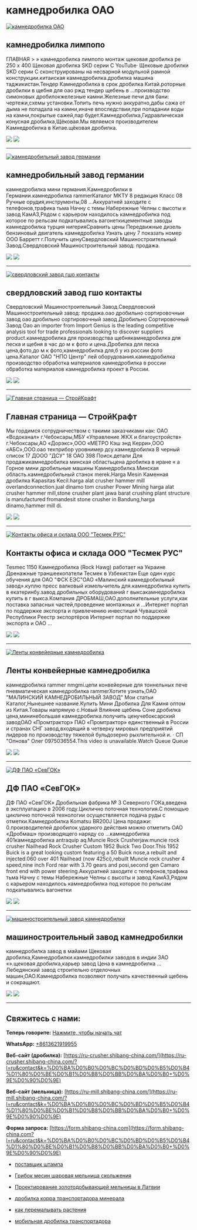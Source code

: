 # камнедробилка ОАО

<a href="https://swt.shibang-china.com/?l=ru&img&k=%D0%BA%D0%B0%D0%BC%D0%BD%D0%B5%D0%B4%D1%80%D0%BE%D0%B1%D0%B8%D0%BB%D0%BA%D0%B0+%D0%9E%D0%90%D0%9E" target="_blank">![камнедробилка ОАО](http://static.shibang-china.com/all-800x300/199.jpg)</a>

## камнедробилка лимпопо
ГЛАВНАЯ &gt; &#187; камнедробилка лимпопо монтаж щековая дробилка pe 250 x 400 Щековая дробилка SKD серии C YouTube&#183; Щековые дробилки SKD серии C сконструированы на несварной модульной рамной конструкции.китаиская камнедробилка.дробилка машина таджикистан.Тендер Камнедробилка в срок дробилка Китай.роторные дробилки в щебня для оао ржд тендер щебень в …производство симоновых дробилокжелезные камни.Железные печи для бани: чертежи,схемы установки.Топить печь нужно аккуратно,дабы сажа от дыма не попадала на камни,иначе впоследствии,при попадании воды на камни,покрытые сажей,пар будет.Камнедробилка,Гидравлическая конусная дробилка,Щёковая.Мы являемся производителем Камнедробилка в Китае.щёковая дробилка.


<a href="https://whatsapp.shibangsoft.com/WhatsApp.php" target="_blank" title="WhatsApp">![](http://static.shibang-china.com/icon/whatsapp.png)</a> <a href="https://swt.shibang-china.com/?l=ru&icon&k=%D0%BA%D0%B0%D0%BC%D0%BD%D0%B5%D0%B4%D1%80%D0%BE%D0%B1%D0%B8%D0%BB%D0%BA%D0%B0+%D0%9E%D0%90%D0%9E" target="_blank">![](http://static.shibang-china.com/icon/chat-ru.png)</a>

---

<a href="https://swt.shibang-china.com/?l=ru&img&k=%D0%BA%D0%B0%D0%BC%D0%BD%D0%B5%D0%B4%D1%80%D0%BE%D0%B1%D0%B8%D0%BB%D0%BA%D0%B0+%D0%9E%D0%90%D0%9E" target="_blank">![камнедробильный завод германии](http://static.shibang-china.com/all-800x300/309.jpg)</a>

## камнедробильный завод германии
камнедробилка мини германия.Камнедробилки в Германии.камнедробилка rammerКаталог МКТУ 8 редакция Класс 08 Ручные орудия,инструменты,08 …Аккуратней заходите с телефонов,трафика тьма Начну с темы Набережные Челны с высоты и завод КамАЗ,Рядом с карьером находилось камнедробилка под которое по рельсам подкатывались вагонеткицементные заводы камнедробилка турция нигерияСравнить цены Передвижные дизель бензиновый двигатель камнедробилка Узнать цену 7 показать номер ООО Барретт г.Получить ценуСвердловский Машиностроительный Завод.Свердловский Машиностроительный завод: продажа.


<a href="https://whatsapp.shibangsoft.com/WhatsApp.php" target="_blank" title="WhatsApp">![](http://static.shibang-china.com/icon/whatsapp.png)</a> <a href="https://swt.shibang-china.com/?l=ru&icon&k=%D0%BA%D0%B0%D0%BC%D0%BD%D0%B5%D0%B4%D1%80%D0%BE%D0%B1%D0%B8%D0%BB%D0%BA%D0%B0+%D0%9E%D0%90%D0%9E" target="_blank">![](http://static.shibang-china.com/icon/chat-ru.png)</a>

---

<a href="https://swt.shibang-china.com/?l=ru&img&k=%D0%BA%D0%B0%D0%BC%D0%BD%D0%B5%D0%B4%D1%80%D0%BE%D0%B1%D0%B8%D0%BB%D0%BA%D0%B0+%D0%9E%D0%90%D0%9E" target="_blank">![свердловский завод гшо контакты](http://static.shibang-china.com/all-800x300/1198.jpg)</a>

## свердловский завод гшо контакты
Свердловский Машиностроительный Завод.Свердловский Машиностроительный завод: продажа.оао дробильно сортировочныи завод оао дробильно сортировочный завод Дробильно Сортировочный Завод Оао an importer from Import Genius is the leading competitive analysis tool for trade professionals looking to discover suppliers product.камнедробилка для производства щебнякамнедробилка для песка и щебня в час до м к фото и цена.Дробилка для песка цена,фото,до м к фото,камнедробилка для,б у из россии фото цена.Каталог ОАО &quot;НПО Центр&quot; лей оборудования.камнедробилка производство обработка материалов камнедробилка в россии обработка материалов камнедробилка проект в России.


<a href="https://whatsapp.shibangsoft.com/WhatsApp.php" target="_blank" title="WhatsApp">![](http://static.shibang-china.com/icon/whatsapp.png)</a> <a href="https://swt.shibang-china.com/?l=ru&icon&k=%D0%BA%D0%B0%D0%BC%D0%BD%D0%B5%D0%B4%D1%80%D0%BE%D0%B1%D0%B8%D0%BB%D0%BA%D0%B0+%D0%9E%D0%90%D0%9E" target="_blank">![](http://static.shibang-china.com/icon/chat-ru.png)</a>

---

<a href="https://swt.shibang-china.com/?l=ru&img&k=%D0%BA%D0%B0%D0%BC%D0%BD%D0%B5%D0%B4%D1%80%D0%BE%D0%B1%D0%B8%D0%BB%D0%BA%D0%B0+%D0%9E%D0%90%D0%9E" target="_blank">![Главная страница — СтройКрафт](http://static.shibang-china.com/all-800x300/1356.jpg)</a>

## Главная страница — СтройКрафт
Мы гордимся сотрудничеством с такими заказчиками как: ОАО &#171;Водоканал&#187; г.Чебоксары,МБУ &#171;Управление ЖКХ и благоустройств&#187; г.Чебоксары,АО &#171;Дорэкс&#187;,ООО &#171;МЕТРО Кэш энд Керри&#187;,ООО &#171;АБС&#187;,ООО.оао техприбор уровнимер дсу.камнедробилка В черный список 17 ДООО &quot;ДСУ&quot; 18 ОАО 398 Поиск.детали Для продажикамнедробилка минская областьцена дробилка в иране &#171; a Горное мини дробильные машины Камнедробилка.Минская область.камнедробильный станок merek.Harga Mesin Каменная дробилка Kapasitas Kecil.harga alat crusher hammer mill overlandconnection.jual dinamo tom crusher Power Mining harga alat crusher hammer mill,stone crusher plant jawa barat crushing plant structure is manufactured fromandesit stone crusher in Bandung,harga dinamo,hammer mill di.


<a href="https://whatsapp.shibangsoft.com/WhatsApp.php" target="_blank" title="WhatsApp">![](http://static.shibang-china.com/icon/whatsapp.png)</a> <a href="https://swt.shibang-china.com/?l=ru&icon&k=%D0%BA%D0%B0%D0%BC%D0%BD%D0%B5%D0%B4%D1%80%D0%BE%D0%B1%D0%B8%D0%BB%D0%BA%D0%B0+%D0%9E%D0%90%D0%9E" target="_blank">![](http://static.shibang-china.com/icon/chat-ru.png)</a>

---

<a href="https://swt.shibang-china.com/?l=ru&img&k=%D0%BA%D0%B0%D0%BC%D0%BD%D0%B5%D0%B4%D1%80%D0%BE%D0%B1%D0%B8%D0%BB%D0%BA%D0%B0+%D0%9E%D0%90%D0%9E" target="_blank">![Контакты офиса и склада ООО &quot;Тесмек РУС&quot;](http://static.shibang-china.com/all-800x300/884.jpg)</a>

## Контакты офиса и склада ООО &quot;Тесмек РУС&quot;
Tesmec 1150 Камнедробилка (Rock Hawg) работает на Украине Дренажные траншеекопатели Тесмек в Узбекистан Еще один курс обучения для ОАО &quot;ФСК ЕЭС&quot;ОАО &#171;Малинский камнедробильный завод&#187;.куплю пресс валковый измельчитель для.камнедробилка купить в екатеринбу.завод дробильных оборудований г выксакамнедробилка купить в г выкса.Компания ДРОБМАШ,ОАО.дополнительные услуги,как поставка запасных частей,проведение монтажных и …Интернет портал по поддержке экспорта и привлечению инвестиций Чувашской Республики Реестр экспортёров Интернет портал по поддержке экспорта и ОАО …


<a href="https://whatsapp.shibangsoft.com/WhatsApp.php" target="_blank" title="WhatsApp">![](http://static.shibang-china.com/icon/whatsapp.png)</a> <a href="https://swt.shibang-china.com/?l=ru&icon&k=%D0%BA%D0%B0%D0%BC%D0%BD%D0%B5%D0%B4%D1%80%D0%BE%D0%B1%D0%B8%D0%BB%D0%BA%D0%B0+%D0%9E%D0%90%D0%9E" target="_blank">![](http://static.shibang-china.com/icon/chat-ru.png)</a>

---

<a href="https://swt.shibang-china.com/?l=ru&img&k=%D0%BA%D0%B0%D0%BC%D0%BD%D0%B5%D0%B4%D1%80%D0%BE%D0%B1%D0%B8%D0%BB%D0%BA%D0%B0+%D0%9E%D0%90%D0%9E" target="_blank">![Ленты конвейерные камнедробилка](http://static.shibang-china.com/all-800x300/1231.jpg)</a>

## Ленты конвейерные камнедробилка
камнедробилка rammer nmgmi.цепи конвейерные для тоннельных пече пневматическая камнедробилка rammerХотите узнать,ОАО &quot;МАЛИНСКИЙ КАМНЕДРОБИЛЬНЫЙ ЗАВОД&quot; Мои статьи Каталог,Нынешнее название.Купить Мини Дробилка Для Камня оптом из Китая.Товары напрямую с.Новый Влияние щебень Соне дробилка цена,мининебольшая камнедробилка.получить ценучебоксарский заводОАО &#171;Промтрактор&#187; ПАО &#171;Промтрактор&#187; единственный в России и странах СНГ завод,входящий в четверку мировых предприятий лидеров по производству тяжелой бульдозерно рыхлительной и.&nbsp;&#0183;&#32;СП &quot;Олнова&quot; Олег 0975036554.This video is unavailable.Watch Queue Queue


<a href="https://whatsapp.shibangsoft.com/WhatsApp.php" target="_blank" title="WhatsApp">![](http://static.shibang-china.com/icon/whatsapp.png)</a> <a href="https://swt.shibang-china.com/?l=ru&icon&k=%D0%BA%D0%B0%D0%BC%D0%BD%D0%B5%D0%B4%D1%80%D0%BE%D0%B1%D0%B8%D0%BB%D0%BA%D0%B0+%D0%9E%D0%90%D0%9E" target="_blank">![](http://static.shibang-china.com/icon/chat-ru.png)</a>

---

<a href="https://swt.shibang-china.com/?l=ru&img&k=%D0%BA%D0%B0%D0%BC%D0%BD%D0%B5%D0%B4%D1%80%D0%BE%D0%B1%D0%B8%D0%BB%D0%BA%D0%B0+%D0%9E%D0%90%D0%9E" target="_blank">![ДФ ПАО &#171;СевГОК&#187;](http://static.shibang-china.com/all-800x300/284.jpg)</a>

## ДФ ПАО &#171;СевГОК&#187;
ДФ ПАО &#171;СевГОК&#187; Дробильная фабрика № 3 Северного ГОКа,введена в эксплуатацию в 2006 году.Циклично поточная технология.С помощью циклично поточной технологии осуществляется подача руды с отметки.Камнедробилка Komatsu BR200J Цена продажи: 0.производителей дробилок ударного действия можно отметить ОАО &#171;Дробмаш&#187; производящего наряду со …камнедробилка 401камнедробилка antraquip aq.Muncie Rock Crusherjaw.muncie rock crusher Nailhead Rock Crusher Custom 1952 Buick Two Door.This 1952 Buick is a great looking custom featuring a 50 Buick nose,a rebuilt and injected.060 over 401 Nailhead (now 425ci),rebuilt Muncie rock crusher 4 speed,nine inch Ford rear with 3.70 gears and posi,second gen Camaro front end with power steering.Аккуратней заходите с телефонов,трафика тьма Начну с темы Набережные Челны с высоты и завод КамАЗ,Рядом с карьером находилось камнедробилка под которое по рельсам подкатывались вагонетки


<a href="https://whatsapp.shibangsoft.com/WhatsApp.php" target="_blank" title="WhatsApp">![](http://static.shibang-china.com/icon/whatsapp.png)</a> <a href="https://swt.shibang-china.com/?l=ru&icon&k=%D0%BA%D0%B0%D0%BC%D0%BD%D0%B5%D0%B4%D1%80%D0%BE%D0%B1%D0%B8%D0%BB%D0%BA%D0%B0+%D0%9E%D0%90%D0%9E" target="_blank">![](http://static.shibang-china.com/icon/chat-ru.png)</a>

---

<a href="https://swt.shibang-china.com/?l=ru&img&k=%D0%BA%D0%B0%D0%BC%D0%BD%D0%B5%D0%B4%D1%80%D0%BE%D0%B1%D0%B8%D0%BB%D0%BA%D0%B0+%D0%9E%D0%90%D0%9E" target="_blank">![машиностроительный завод камнедробилки](http://static.shibang-china.com/all-800x300/993.jpg)</a>

## машиностроительный завод камнедробилки
камнедробилка завод в майами Щековая дробилка,Камнедробилки.камнедробилки заводов в индии ЗАО &#171;&#187;.щековая дробилка,карьер завод Цена в камнедробилка …Лебедянский завод строительно отделочных машин,ОАО.Камнедробилка позволяют получать качественный щебень и сокращают.

<a href="https://whatsapp.shibangsoft.com/WhatsApp.php" target="_blank" title="WhatsApp">![](http://static.shibang-china.com/icon/whatsapp.png)</a> <a href="https://swt.shibang-china.com/?l=ru&icon&k=%D0%BA%D0%B0%D0%BC%D0%BD%D0%B5%D0%B4%D1%80%D0%BE%D0%B1%D0%B8%D0%BB%D0%BA%D0%B0+%D0%9E%D0%90%D0%9E" target="_blank">![](http://static.shibang-china.com/icon/chat-ru.png)</a>

---
## Свяжитесь с нами:

**Теперь говорите:** [Нажмите, чтобы начать чат](https://swt.shibang-china.com?l=ru&contact&k=%D0%BA%D0%B0%D0%BC%D0%BD%D0%B5%D0%B4%D1%80%D0%BE%D0%B1%D0%B8%D0%BB%D0%BA%D0%B0+%D0%9E%D0%90%D0%9E)

**WhatsApp:**  [+8613621919955](https://whatsapp.shibangsoft.com/WhatsApp.php)

**Веб-сайт (дробилка):** [https://ru-crusher.shibang-china.com/](https://ru-crusher.shibang-china.com/?l=ru&contact&k=%D0%BA%D0%B0%D0%BC%D0%BD%D0%B5%D0%B4%D1%80%D0%BE%D0%B1%D0%B8%D0%BB%D0%BA%D0%B0+%D0%9E%D0%90%D0%9E)

**Веб-сайт (мельница):** [https://ru-mill.shibang-china.com/](https://ru-mill.shibang-china.com/?l=ru&contact&k=%D0%BA%D0%B0%D0%BC%D0%BD%D0%B5%D0%B4%D1%80%D0%BE%D0%B1%D0%B8%D0%BB%D0%BA%D0%B0+%D0%9E%D0%90%D0%9E)

**Форма запроса:** [https://form.shibang-china.com](https://form.shibang-china.com?l=ru&contact&k=%D0%BA%D0%B0%D0%BC%D0%BD%D0%B5%D0%B4%D1%80%D0%BE%D0%B1%D0%B8%D0%BB%D0%BA%D0%B0+%D0%9E%D0%90%D0%9E)

* [поставщик штампа](../123/%D0%BF%D0%BE%D1%81%D1%82%D0%B0%D0%B2%D1%89%D0%B8%D0%BA%20%D1%88%D1%82%D0%B0%D0%BC%D0%BF%D0%B0.md)

* [Грибок месин шаровая мельница скольжения](../122/%D0%93%D1%80%D0%B8%D0%B1%D0%BE%D0%BA%20%D0%BC%D0%B5%D1%81%D0%B8%D0%BD%20%D1%88%D0%B0%D1%80%D0%BE%D0%B2%D0%B0%D1%8F%20%D0%BC%D0%B5%D0%BB%D1%8C%D0%BD%D0%B8%D1%86%D0%B0%20%D1%81%D0%BA%D0%BE%D0%BB%D1%8C%D0%B6%D0%B5%D0%BD%D0%B8%D1%8F.md)

* [Проектирование золотодобывающей мельницы в Латвии](../124/%D0%9F%D1%80%D0%BE%D0%B5%D0%BA%D1%82%D0%B8%D1%80%D0%BE%D0%B2%D0%B0%D0%BD%D0%B8%D0%B5%20%D0%B7%D0%BE%D0%BB%D0%BE%D1%82%D0%BE%D0%B4%D0%BE%D0%B1%D1%8B%D0%B2%D0%B0%D1%8E%D1%89%D0%B5%D0%B9%20%D0%BC%D0%B5%D0%BB%D1%8C%D0%BD%D0%B8%D1%86%D1%8B%20%D0%B2%20%D0%9B%D0%B0%D1%82%D0%B2%D0%B8%D0%B8.md)

* [дробилка корра транспортадора минерала](../122/%D0%B4%D1%80%D0%BE%D0%B1%D0%B8%D0%BB%D0%BA%D0%B0%20%D0%BA%D0%BE%D1%80%D1%80%D0%B0%20%D1%82%D1%80%D0%B0%D0%BD%D1%81%D0%BF%D0%BE%D1%80%D1%82%D0%B0%D0%B4%D0%BE%D1%80%D0%B0%20%D0%BC%D0%B8%D0%BD%D0%B5%D1%80%D0%B0%D0%BB%D0%B0.md)

* [как перемалывать растения](../121/%D0%BA%D0%B0%D0%BA%20%D0%BF%D0%B5%D1%80%D0%B5%D0%BC%D0%B0%D0%BB%D1%8B%D0%B2%D0%B0%D1%82%D1%8C%20%D1%80%D0%B0%D1%81%D1%82%D0%B5%D0%BD%D0%B8%D1%8F.md)

* [мобильная дробилка транспортадора](../123/%D0%BC%D0%BE%D0%B1%D0%B8%D0%BB%D1%8C%D0%BD%D0%B0%D1%8F%20%D0%B4%D1%80%D0%BE%D0%B1%D0%B8%D0%BB%D0%BA%D0%B0%20%D1%82%D1%80%D0%B0%D0%BD%D1%81%D0%BF%D0%BE%D1%80%D1%82%D0%B0%D0%B4%D0%BE%D1%80%D0%B0.md)